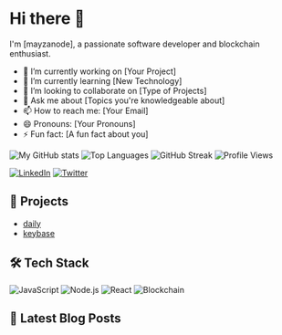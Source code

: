 # Hi there 👋

I'm [mayzanode], a passionate software developer and blockchain enthusiast.

- 🔭 I’m currently working on [Your Project]
- 🌱 I’m currently learning [New Technology]
- 👯 I’m looking to collaborate on [Type of Projects]
- 💬 Ask me about [Topics you're knowledgeable about]
- 📫 How to reach me: [Your Email]
- 😄 Pronouns: [Your Pronouns]
- ⚡ Fun fact: [A fun fact about you]

![My GitHub stats](https://github-readme-stats.vercel.app/api?username=mayzanode&show_icons=true&theme=radical)
![Top Languages](https://github-readme-stats.vercel.app/api/top-langs/?username=mayzanode&layout=compact&theme=radical)
![GitHub Streak](https://github-readme-streak-stats.herokuapp.com/?user=mayzanode&theme=radical)
![Profile Views](https://komarev.com/ghpvc/?username=mayzanode&color=brightgreen)

[![LinkedIn](https://img.shields.io/badge/LinkedIn-mayzanode-blue?style=flat&logo=linkedin)](https://www.linkedin.com/in/mayzanode/)
[![Twitter](https://img.shields.io/badge/Twitter-YourUsername-blue?style=flat&logo=twitter)](https://twitter.com/YourUsername)

## 🚀 Projects
- [daily](https://github.com/mayzanode/daily)
- [keybase](https://github.com/mayzanode/keybase)

## 🛠️ Tech Stack
![JavaScript](https://img.shields.io/badge/-JavaScript-black?style=flat-square&logo=javascript)
![Node.js](https://img.shields.io/badge/-Node.js-black?style=flat-square&logo=node.js)
![React](https://img.shields.io/badge/-React-black?style=flat-square&logo=react)
![Blockchain](https://img.shields.io/badge/-Blockchain-black?style=flat-square&logo=ethereum)

## 📝 Latest Blog Posts
<!-- BLOG-POST-LIST:START -->
<!-- BLOG-POST-LIST:END -->
